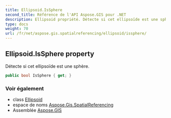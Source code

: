 ```yaml
---
title: Ellipsoid.IsSphere
second_title: Référence de l'API Aspose.GIS pour .NET
description: Ellipsoid propriété. Détecte si cet ellipsoïde est une sphère.
type: docs
weight: 70
url: /fr/net/aspose.gis.spatialreferencing/ellipsoid/issphere/
---
```

## Ellipsoid.IsSphere property

Détecte si cet ellipsoïde est une sphère.

```csharp
public bool IsSphere { get; }
```

### Voir également

* class [Ellipsoid](../)
* espace de noms [Aspose.Gis.SpatialReferencing](../../ellipsoid/)
* Assemblée [Aspose.GIS](../../../)


